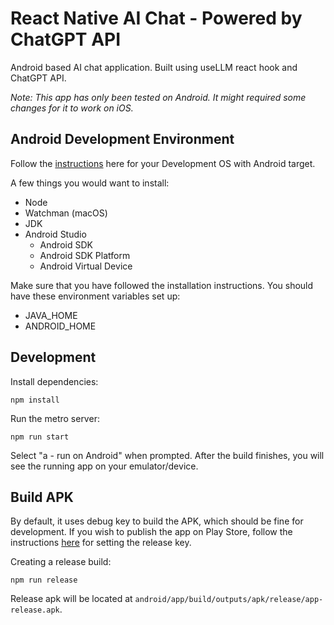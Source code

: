 # React Native AI Chat - Powered by ChatGPT API

Android based AI chat application. Built using useLLM react hook and ChatGPT API.

_Note: This app has only been tested on Android. It might required some changes for it to work on iOS._

## Android Development Environment 

Follow the [instructions](https://reactnative.dev/docs/environment-setup?os=macos&platform=android) here for your Development OS with Android target.

A few things you would want to install:

- Node
- Watchman (macOS)
- JDK
- Android Studio
  - Android SDK
  - Android SDK Platform
  - Android Virtual Device

Make sure that you have followed the installation instructions. You should have these environment variables set up:

- JAVA_HOME
- ANDROID_HOME

## Development

Install dependencies:

```
npm install
```

Run the metro server:

```
npm run start
```

Select "a - run on Android" when prompted. After the build finishes, you will see the running app on your emulator/device.

## Build APK

By default, it uses debug key to build the APK, which should be fine for development. If you wish to publish the app on Play Store, follow the instructions [here](https://reactnative.dev/docs/signed-apk-android) for setting the release key.

Creating a release build:

```
npm run release
```

Release apk will be located at `android/app/build/outputs/apk/release/app-release.apk`.
